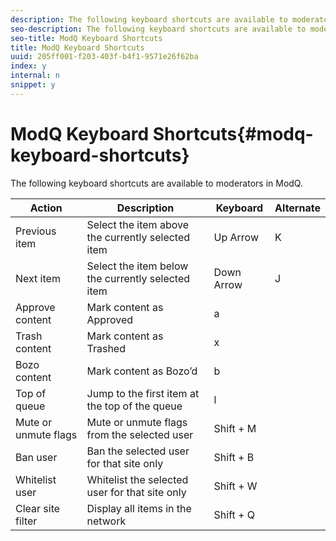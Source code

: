 ```yaml
---
description: The following keyboard shortcuts are available to moderators in ModQ.
seo-description: The following keyboard shortcuts are available to moderators in ModQ.
seo-title: ModQ Keyboard Shortcuts
title: ModQ Keyboard Shortcuts
uuid: 205ff001-f203-403f-b4f1-9571e26f62ba
index: y
internal: n
snippet: y
---
```


# ModQ Keyboard Shortcuts{#modq-keyboard-shortcuts}

The following keyboard shortcuts are available to moderators in ModQ.

|  Action | Description | Keyboard | Alternate |
|---|---|---|---|
|  Previous item | Select the item above the currently selected item | Up Arrow | K |
|  Next item | Select the item below the currently selected item | Down Arrow | J |
|  Approve content | Mark content as Approved | a | |
|  Trash content | Mark content as Trashed | x | |
|  Bozo content | Mark content as Bozo’d | b | |
|  Top of queue | Jump to the first item at the top of the queue | l | |
|  Mute or unmute flags | Mute or unmute flags from the selected user | Shift + M | |
|  Ban user | Ban the selected user for that site only | Shift + B | |
|  Whitelist user | Whitelist the selected user for that site only | Shift + W | |
|  Clear site filter | Display all items in the network | Shift + Q | |

